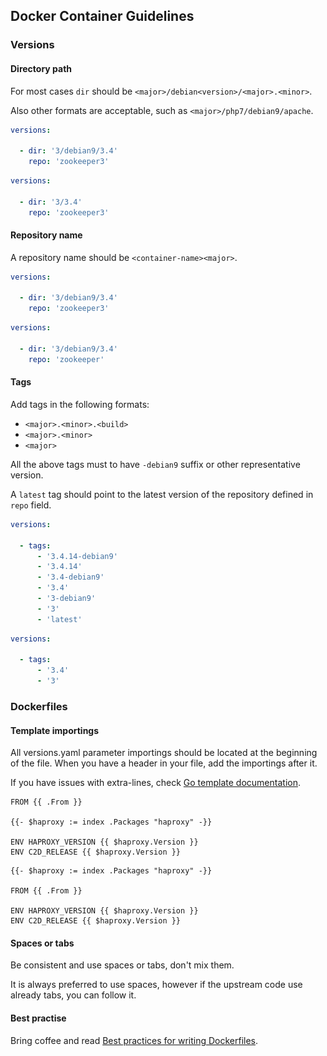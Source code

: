 ## Docker Container Guidelines

### Versions

#### Directory path

For most cases `dir` should be `<major>/debian<version>/<major>.<minor>`.

Also other formats are acceptable, such as `<major>/php7/debian9/apache`.

```yaml {.good .no-copy highlight="content:3/debian9/3.4"}
versions:

  - dir: '3/debian9/3.4'
    repo: 'zookeeper3'
```

```yaml {.bad .no-copy highlight="content:3/3.4"}
versions:

  - dir: '3/3.4'
    repo: 'zookeeper3'
```

#### Repository name

A repository name should be `<container-name><major>`.

```yaml {.good .no-copy highlight="content:zookeeper3"}
versions:

  - dir: '3/debian9/3.4'
    repo: 'zookeeper3'
```

```yaml {.bad .no-copy highlight="content:zookeeper"}
versions:

  - dir: '3/debian9/3.4'
    repo: 'zookeeper'
```

#### Tags

Add tags in the following formats:

*   `<major>.<minor>.<build>`
*   `<major>.<minor>`
*   `<major>`

All the above tags must to have `-debian9` suffix or other representative
version.

A `latest` tag should point to the latest version of the repository defined in
`repo` field.

```yaml {.good .no-copy}
versions:

  - tags:
      - '3.4.14-debian9'
      - '3.4.14'
      - '3.4-debian9'
      - '3.4'
      - '3-debian9'
      - '3'
      - 'latest'
```

```yaml {.bad .no-copy}
versions:

  - tags:
      - '3.4'
      - '3'
```

### Dockerfiles

#### Template importings

All versions.yaml parameter importings should be located at the beginning of the
file. When you have a header in your file, add the importings after it.

If you have issues with extra-lines, check
[Go template documentation](https://golang.org/pkg/text/template/#hdr-Text_and_spaces).

```docker {.bad .no-copy}
FROM {{ .From }}

{{- $haproxy := index .Packages "haproxy" -}}

ENV HAPROXY_VERSION {{ $haproxy.Version }}
ENV C2D_RELEASE {{ $haproxy.Version }}
```

```docker {.good .no-copy}
{{- $haproxy := index .Packages "haproxy" -}}

FROM {{ .From }}

ENV HAPROXY_VERSION {{ $haproxy.Version }}
ENV C2D_RELEASE {{ $haproxy.Version }}
```

#### Spaces or tabs

Be consistent and use spaces or tabs, don't mix them.

It is always preferred to use spaces, however if the upstream code use already
tabs, you can follow it.

#### Best practise

Bring coffee and read
[Best practices for writing Dockerfiles](https://docs.docker.com/develop/develop-images/dockerfile_best-practices/).

<img src="css.svg" width="1" height="1">
